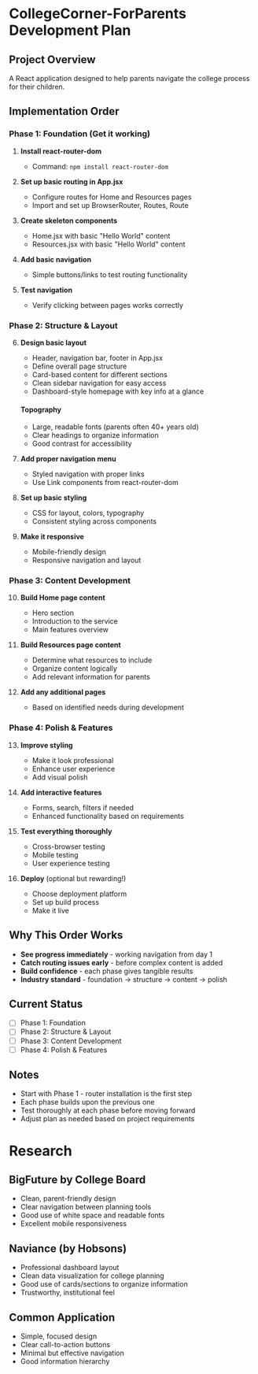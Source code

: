 # CollegeCorner-ForParents Development Plan

## Project Overview
A React application designed to help parents navigate the college process for their children.

## Implementation Order

### Phase 1: Foundation (Get it working)
1. **Install react-router-dom**
   - Command: `npm install react-router-dom`
   
2. **Set up basic routing in App.jsx**
   - Configure routes for Home and Resources pages
   - Import and set up BrowserRouter, Routes, Route
   
3. **Create skeleton components**
   - Home.jsx with basic "Hello World" content
   - Resources.jsx with basic "Hello World" content
   
4. **Add basic navigation**
   - Simple buttons/links to test routing functionality
   
5. **Test navigation**
   - Verify clicking between pages works correctly

### Phase 2: Structure & Layout
6. **Design basic layout**
   - Header, navigation bar, footer in App.jsx
   - Define overall page structure
   - Card-based content for different sections
   - Clean sidebar navigation for easy access
   - Dashboard-style homepage with key info at a glance
   
   #### Topography
   - Large, readable fonts (parents often 40+ years old)
   - Clear headings to organize information
   - Good contrast for accessibility
   
7. **Add proper navigation menu**
   - Styled navigation with proper links
   - Use Link components from react-router-dom
   
8. **Set up basic styling**
   - CSS for layout, colors, typography
   - Consistent styling across components
   
9. **Make it responsive**
   - Mobile-friendly design
   - Responsive navigation and layout

### Phase 3: Content Development
10. **Build Home page content**
    - Hero section
    - Introduction to the service
    - Main features overview
    
11. **Build Resources page content**
    - Determine what resources to include
    - Organize content logically
    - Add relevant information for parents
    
12. **Add any additional pages**
    - Based on identified needs during development

### Phase 4: Polish & Features
13. **Improve styling**
    - Make it look professional
    - Enhance user experience
    - Add visual polish
    
14. **Add interactive features**
    - Forms, search, filters if needed
    - Enhanced functionality based on requirements
    
15. **Test everything thoroughly**
    - Cross-browser testing
    - Mobile testing
    - User experience testing
    
16. **Deploy** (optional but rewarding!)
    - Choose deployment platform
    - Set up build process
    - Make it live

## Why This Order Works
- **See progress immediately** - working navigation from day 1
- **Catch routing issues early** - before complex content is added
- **Build confidence** - each phase gives tangible results
- **Industry standard** - foundation → structure → content → polish

## Current Status
- [ ] Phase 1: Foundation
- [ ] Phase 2: Structure & Layout  
- [ ] Phase 3: Content Development
- [ ] Phase 4: Polish & Features

## Notes
- Start with Phase 1 - router installation is the first step
- Each phase builds upon the previous one
- Test thoroughly at each phase before moving forward
- Adjust plan as needed based on project requirements


# Research

## BigFuture by College Board
- Clean, parent-friendly design
- Clear navigation between planning tools
- Good use of white space and readable fonts
- Excellent mobile responsiveness

## Naviance (by Hobsons)
- Professional dashboard layout
- Clean data visualization for college planning
- Good use of cards/sections to organize information
- Trustworthy, institutional feel

## Common Application
- Simple, focused design
- Clear call-to-action buttons
- Minimal but effective navigation
- Good information hierarchy
